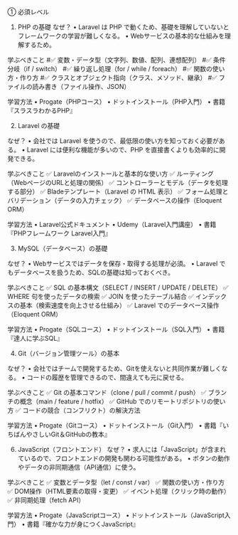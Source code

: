 
① 必須レベル

1. PHP の基礎
なぜ？
• Laravel は PHP で動くため、基礎を理解していないとフレームワークの学習が難しくなる。
• Webサービスの基本的な仕組みを理解するため。

学ぶべきこと
#✅ 変数・データ型（文字列、数値、配列、連想配列）
#✅ 条件分岐（if / switch）
#✅ 繰り返し処理（for / while / foreach）
#✅ 関数の使い方・作り方
#✅ クラスとオブジェクト指向（クラス、メソッド、継承）
#✅ ファイルの読み書き（ファイル操作、JSON）

学習方法
• Progate（PHPコース）
• ドットインストール（PHP入門）
• 書籍『スラスラわかるPHP』

2. Laravel の基礎

なぜ？
• 会社では Laravel を使うので、最低限の使い方を知っておく必要がある。
• Laravel には便利な機能が多いので、PHP を直接書くよりも効率的に開発できる。

学ぶべきこと
✅ Laravelのインストールと基本的な使い方
✅ ルーティング（WebページのURLと処理の関係）
✅ コントローラーとモデル（データを処理する部分）
✅ Bladeテンプレート（Laravel の HTML 表示）
✅ フォーム処理とバリデーション（データの入力チェック）
✅ データベースの操作（Eloquent ORM）

学習方法
• Laravel公式ドキュメント
• Udemy（Laravel入門講座）
• 書籍『PHPフレームワーク Laravel入門』

3. MySQL（データベース）の基礎

なぜ？
• Webサービスではデータを保存・取得する処理が必須。
• Laravel でもデータベースを扱うため、SQLの基礎は知っておくべき。


学ぶべきこと
✅ SQL の基本構文（SELECT / INSERT / UPDATE / DELETE）
✅ WHERE 句を使ったデータの検索
✅ JOIN を使ったテーブル結合
✅ インデックスの基本（検索速度を向上させる仕組み）
✅ Laravel でのデータベース操作（Eloquent ORM）

学習方法
• Progate（SQLコース）
• ドットインストール（SQL入門）
• 書籍『達人に学ぶSQL』


4. Git（バージョン管理ツール）の基本

なぜ？
• 会社ではチームで開発するため、Gitを使えないと共同作業が難しくなる。
• コードの履歴を管理できるので、間違えても元に戻せる。

学ぶべきこと
✅ Git の基本コマンド（clone / pull / commit / push）
✅ ブランチの概念（main / feature / hotfix）
✅ GitHub でのリモートリポジトリの使い方
✅ コードの競合（コンフリクト）の解決方法

学習方法
• Progate（Gitコース）
• ドットインストール（Git入門）
• 書籍『いちばんやさしいGit＆GitHubの教本』


6. JavaScript（フロントエンド）
なぜ？
• 求人には「JavaScript」が含まれているので、フロントエンドの開発も関わる可能性がある。
• ボタンの動作やデータの非同期通信（API通信）に使う。


学ぶべきこと
✅ 変数とデータ型（let / const / var）
✅ 関数の使い方・作り方
✅ DOM操作（HTML要素の取得・変更）
✅ イベント処理（クリック時の動作）
✅ 非同期処理（fetch API）

学習方法
• Progate（JavaScriptコース）
• ドットインストール（JavaScript入門）
• 書籍『確かな力が身につくJavaScript』

